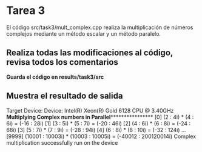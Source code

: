 # Tarea 3
El código src/task3/mult_complex.cpp realiza la multiplicación de números complejos mediante un método escalar y un
método paralelo.

## Realiza todas las modificaciones al código, revisa todos los comentarios
**Guarda el código en results/task3/src**

## Muestra el resultado de salida
Target Device: Device: Intel(R) Xeon(R) Gold 6128 CPU @ 3.40GHz
****************************************Multiplying Complex numbers in Parallel********************************************************
[0] (2 : 4i) * (4 : 6i) = (-16 : 28i)
[1] (3 : 5i) * (5 : 7i) = (-20 : 46i)
[2] (4 : 6i) * (6 : 8i) = (-24 : 68i)
[3] (5 : 7i) * (7 : 9i) = (-28 : 94i)
[4] (6 : 8i) * (8 : 10i) = (-32 : 124i)
...
[9999] (10001 : 10003i) * (10003 : 10005i) = (-40012 : 200120014i)
Complex multiplication successfully run on the device

